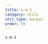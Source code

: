```yaml
---
title: s-m-1
category: utils
util_type: margin
order: 59
---
```

<div class="s-m-1">
  <code>s-m-1</code>
</div>